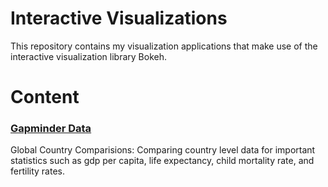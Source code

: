 # Interactive Visualizations
This repository contains my visualization applications that make use of the interactive visualization library Bokeh.

# Content
### [Gapminder Data]()
Global Country Comparisions: Comparing country level data for important statistics such as gdp per capita, life expectancy, child mortality rate, and fertility rates.
